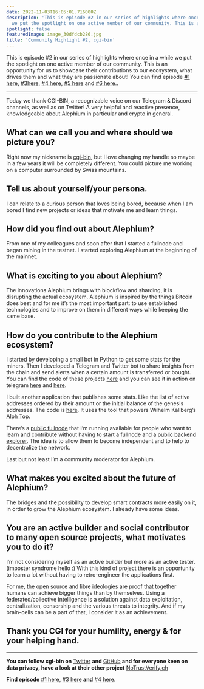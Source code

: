 ```yaml
---
date: 2022-11-03T16:05:01.716000Z
description: 'This is episode #2 in our series of highlights where once in a while
  we put the spotlight on one active member of our community. This is an…'
spotlight: false
featuredImage: image_30dfdcb286.jpg
title: 'Community Highlight #2, cgi-bin'
---
```

This is episode \#2 in our series of highlights where once in a while we put the spotlight on one active member of our community. This is an opportunity for us to showcase their contributions to our ecosystem, what drives them and what they are passionate about! You can find episode [#1 here](/news/post/community-highlight-wilhelm-k-llstr-m-aka-oracleuggla-81d3938c5692), [#3here](/news/post/community-highlight-3-digdug-48a7ec868504), [#4 here](/news/post/community-highlight-4-montail-e24fd88882a0), [#5 here](/news/post/community-highlight-5-txn-71c4fd76ffe8) and [#6 here](/news/post/community-highlight-6-waldi-zkit-beats-37af1f6df3b8)..

---

Today we thank CGI-BIN, a recognizable voice on our Telegram & Discord channels, as well as on Twitter! A very helpful and reactive presence, knowledgeable about Alephium in particular and crypto in general.

## What can we call you and where should we picture you?

Right now my nickname is [cgi-bin](https://twitter.com/cg1_bin), but I love changing my handle so maybe in a few years it will be completely different. You could picture me working on a computer surrounded by Swiss mountains.

## Tell us about yourself/your persona.

I can relate to a curious person that loves being bored, because when I am bored I find new projects or ideas that motivate me and learn things.

## How did you find out about Alephium?

From one of my colleagues and soon after that I started a fullnode and began mining in the testnet. I started exploring Alephium at the beginning of the mainnet.

## What is exciting to you about Alephium?

The innovations Alephium brings with blockflow and sharding, it is disrupting the actual ecosystem. Alephium is inspired by the things Bitcoin does best and for me it’s the most important part: to use established technologies and to improve on them in different ways while keeping the same base.

## How do you contribute to the Alephium ecosystem?

I started by developing a small bot in Python to get some stats for the miners. Then I developed a Telegram and Twitter bot to share insights from the chain and send alerts when a certain amount is transferred or bought. You can find the code of these projects [here](https://github.com/sven-hash/whaleswatcher) and you can see it in action on telegram [here](https://t.me/alephiumin) and [here](https://t.me/alphwhalesalert).

I built another application that publishes some stats. Like the list of active addresses ordered by their amount or the initial balance of the genesis addresses. The code is [here](https://github.com/sven-hash/alephium-stats). It uses the tool that powers Wilhelm Källberg’s [Alph Top](https://alph-top.web.app).

There’s a [public fullnode](https://node-alephium.ono.re/docs/) that I’m running [](https://node-alephium.ono.re) available for people who want to learn and contribute without having to start a fullnode and a [public backend explorer](https://alephium-backend.ono.re/docs/). The idea is to allow them to become independent and to help to decentralize the network.

Last but not least I’m a community moderator for Alephium.

## What makes you excited about the future of Alephium?

The bridges and the possibility to develop smart contracts more easily on it, in order to grow the Alephium ecosystem. I already have some ideas.

## You are an active builder and social contributor to many open source projects, what motivates you to do it?

I’m not considering myself as an active builder but more as an active tester. (imposter syndrome hello :) With this kind of project there is an opportunity to learn a lot without having to retro-engineer the applications first.

For me, the open source and libre ideologies are proof that together humans can achieve bigger things than by themselves. Using a federated/collective intelligence is a solution against data exploitation, centralization, censorship and the various threats to integrity. And if my brain-cells can be a part of that, I consider it as an achievement.

## **Thank you CGI for your humility, energy & for your helping hand.**

---

**You can follow cgi-bin on** [Twitter](https://twitter.com/cg1_bin) **and** [GitHub](https://github.com/sven-hash/) **and for everyone keen on data privacy, have a look at their other project** [NoTrustVerify.ch](https://nym.notrustverify.ch/)

**Find episode** [#1 here,](/news/post/community-highlight-wilhelm-k-llstr-m-aka-oracleuggla-81d3938c5692) [#3 here](/news/post/community-highlight-3-digdug-48a7ec868504) **and** [#4 here](/news/post/community-highlight-4-montail-e24fd88882a0).
